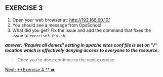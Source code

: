 ## EXERCISE 3

1. Open your web browser at: http://192.168.60.10/
2. You should see a message from OpsSchool
3. What did you get? Fix the issue and add the command that fixes the issue to `exercise3-fix.sh`

**_answer: 'Require all denied' setting in apache sites conf file is set on "/" location which is effectively denying access to everyone to the resource._**

> Once you're done continue to the next exercise

[Next: **Exercise 4 ** ➡️](exercise-4.md)
